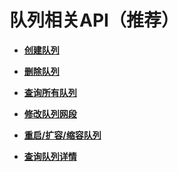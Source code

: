 # 队列相关API（推荐）<a name="dli_02_0193"></a>

-   **[创建队列](创建队列.md)**  

-   **[删除队列](删除队列.md)**  

-   **[查询所有队列](查询所有队列.md)**  

-   **[修改队列网段](修改队列网段.md)**  

-   **[重启/扩容/缩容队列](重启-扩容-缩容队列.md)**  

-   **[查询队列详情](查询队列详情.md)**  


